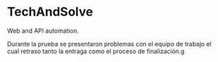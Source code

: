 # TechAndSolve
Web and API automation.

Durante la prueba se presentaron problemas con el equipo de trabajo el cual retraso tanto la entraga como el proceso de finalización.g